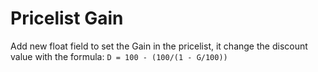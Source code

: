 Pricelist Gain
==============

Add new float field to set the Gain in the pricelist, it change the discount value with the formula: `D = 100 - (100/(1 - G/100))`
